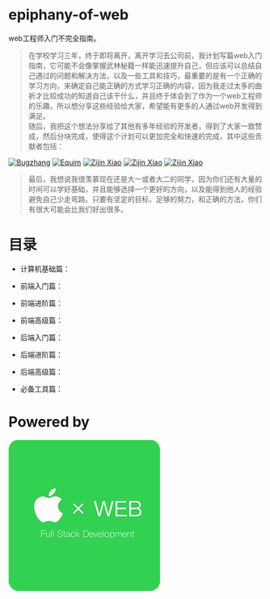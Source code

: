 # epiphany-of-web

web工程师入门不完全指南。

>在学校学习三年，终于即将离开，离开学习去公司前，我计划写篇web入门指南，它可能不会像掌握武林秘籍一样能迅速提升自己，但应该可以总结自己遇过的问题和解决方法，以及一些工具和技巧，最重要的是有一个正确的学习方向，来确定自己能正确的方式学习正确的内容，因为我走过太多的曲折才比较成功的知道自己该干什么，并且终于体会到了作为一个web工程师的乐趣，所以想分享这些经验给大家，希望能有更多的人通过web开发得到满足。<br>
随后，我把这个想法分享给了其他有多年经验的开发者，得到了大家一致赞成，然后分块完成，使得这个计划可以更加完全和快速的完成，其中这些贡献者包括：

[![Bugzhang](https://avatars2.githubusercontent.com/u/9525158?v=3&s=100 "Bugzhang")](https://github.com/rhythm1995)
[![Equim](https://avatars3.githubusercontent.com/u/17795845?v=3&s=100 "Equim")](https://github.com/Equim-chan)
[![Zijin Xiao](https://avatars3.githubusercontent.com/u/21074571?v=3&s=100 "Yuki-Nagato")](https://github.com/Yuki-Nagato)
[![Zijin Xiao](https://avatars3.githubusercontent.com/u/4846135?v=3&s=100 "Zijin Xiao")](https://github.com/jxpxxzj)
[![Zijin Xiao](https://avatars2.githubusercontent.com/u/22200374?v=3&s=100 "Donny-Hikari")](https://github.com/Donny-Hikari)


>最后，我想说我很羡慕现在还是大一或者大二的同学，因为你们还有大量的时间可以学好基础，并且能够选择一个更好的方向，以及能得到他人的经验避免自己少走弯路。只要有坚定的目标，足够的努力，和正确的方法，你们有很大可能会比我们好出很多。

# 目录

- 计算机基础篇：

- 前端入门篇：

- 前端进阶篇：

- 前端高级篇：

- 后端入门篇：

- 后端进阶篇：

- 后端高级篇：

- 必备工具篇：


# Powered by
![CSU APPLE WEB](https://raw.githubusercontent.com/CSU-Apple-Lab/epiphany-of-web/master/logo-web.png)